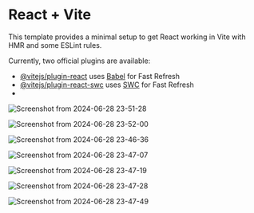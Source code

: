 # React + Vite

This template provides a minimal setup to get React working in Vite with HMR and some ESLint rules.

Currently, two official plugins are available:

- [@vitejs/plugin-react](https://github.com/vitejs/vite-plugin-react/blob/main/packages/plugin-react/README.md) uses [Babel](https://babeljs.io/) for Fast Refresh
- [@vitejs/plugin-react-swc](https://github.com/vitejs/vite-plugin-react-swc) uses [SWC](https://swc.rs/) for Fast Refresh
- 
![Screenshot from 2024-06-28 23-51-28](https://github.com/Sandhya015/MERN-STACK/assets/144054124/7d712087-2a4f-42da-8fca-42da9a0d0a93)

![Screenshot from 2024-06-28 23-52-00](https://github.com/Sandhya015/MERN-STACK/assets/144054124/bd2c66a1-798f-457e-b2ef-17c47f026042)

![Screenshot from 2024-06-28 23-46-36](https://github.com/Sandhya015/MERN-STACK/assets/144054124/ee15122f-8b44-4fda-95ff-62866d3bb759)

![Screenshot from 2024-06-28 23-47-07](https://github.com/Sandhya015/MERN-STACK/assets/144054124/a684d1d5-ddee-4762-b6fd-ee8bad78b2a9)

![Screenshot from 2024-06-28 23-47-19](https://github.com/Sandhya015/MERN-STACK/assets/144054124/a5e2c8fe-17f3-4675-af9e-713528f76061)

![Screenshot from 2024-06-28 23-47-28](https://github.com/Sandhya015/MERN-STACK/assets/144054124/ee24d3d5-a661-47cb-9c65-b85543e68aa3)

![Screenshot from 2024-06-28 23-47-49](https://github.com/Sandhya015/MERN-STACK/assets/144054124/46397cb3-af29-4311-9281-9f842370cb1f)
